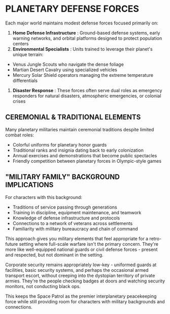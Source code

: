 # PLANETARY DEFENSE FORCES

Each major world maintains modest defense forces focused primarily on:

1. **Home Defense Infrastructure** : Ground-based defense systems, early warning networks, and orbital platforms designed to protect population centers
2. **Environmental Specialists** : Units trained to leverage their planet's unique terrain:

* Venus Jungle Scouts who navigate the dense foliage
* Martian Desert Cavalry using specialized vehicles
* Mercury Solar Shield operators managing the extreme temperature differentials

1. **Disaster Response** : These forces often serve dual roles as emergency responders for natural disasters, atmospheric emergencies, or colonial crises

## CEREMONIAL & TRADITIONAL ELEMENTS

Many planetary militaries maintain ceremonial traditions despite limited combat roles:

* Colorful uniforms for planetary honor guards
* Traditional ranks and insignia dating back to early colonization
* Annual exercises and demonstrations that become public spectacles
* Friendly competition between planetary forces in Olympic-style games

## "MILITARY FAMILY" BACKGROUND IMPLICATIONS

For characters with this background:

* Traditions of service passing through generations
* Training in discipline, equipment maintenance, and teamwork
* Knowledge of defense infrastructure and protocols
* Connections to a network of veterans across settlements
* Familiarity with military bureaucracy and chain of command

This approach gives you military elements that feel appropriate for a retro-future setting where full-scale warfare isn't the primary concern. They're more like well-equipped national guards or civil defense forces - present and respected, but not dominant in the setting.

Corporate security remains appropriately low-key - uniformed guards at facilities, basic security systems, and perhaps the occasional armed transport escort, without creeping into the dystopian territory of private armies. They're the people checking badges at doors and watching security monitors, not conducting black ops.

This keeps the Space Patrol as the premier interplanetary peacekeeping force while still providing room for characters with military backgrounds and connections.
